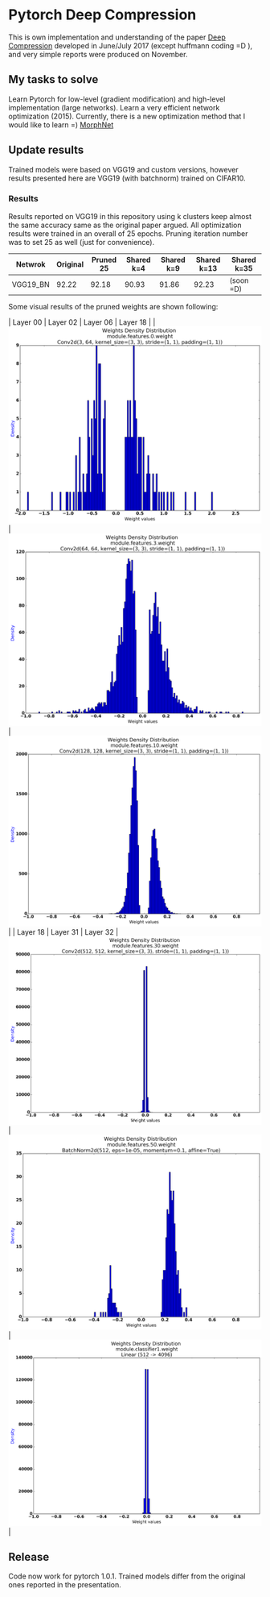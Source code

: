 # Pytorch Deep Compression

This is own implementation and understanding of the paper [Deep Compression](https://arxiv.org/abs/1510.00149) developed in June/July 2017 (except huffmann coding =D ), and very simple reports were produced on November.

## My tasks to solve
Learn Pytorch for low-level (gradient modification) and high-level implementation (large networks).
Learn a very efficient network optimization (2015). Currently, there is a new optimization method that I would like to learn =) [MorphNet](https://ai.googleblog.com/2019/04/morphnet-towards-faster-and-smaller.html)

## Update results
Trained models were based on VGG19 and custom versions, however results presented here are VGG19 (with batchnorm) trained on CIFAR10.

### Results

Results reported on VGG19 in this repository using k clusters keep almost the same accuracy same as the original paper argued. All optimization results were trained in an overall of 25 epochs. Pruning iteration number was to set 25 as well (just for convenience). 

| Netwrok   | Original  | Pruned 25 | Shared k=4 | Shared k=9 | Shared k=13 | Shared k=35 |
| --------- | --------- | --------- | ---------- | ---------- | ----------- | ----------- |
| VGG19_BN  |   92.22   |   92.18   |     90.93  |     91.86  |     92.23   |  (soon =D)  |

Some visual results of the pruned weights are shown following:

| Layer 00   | Layer 02  | Layer 06 | Layer 18 |
| ![Layer 00](https://github.com/emedinac/DeepCompression/blob/master/Figures/Weight_00.png)   | ![Layer 02](https://github.com/emedinac/DeepCompression/blob/master/Figures/Weight_02.png)  | ![Layer 06](https://github.com/emedinac/DeepCompression/blob/master/Figures/Weight_06.png) |
| Layer 18  | Layer 31 | Layer 32 |
![Layer 18](https://github.com/emedinac/DeepCompression/blob/master/Figures/Weight_18.png)  | ![Layer 31](https://github.com/emedinac/DeepCompression/blob/master/Figures/Weight_31.png) | ![Layer 32](https://github.com/emedinac/DeepCompression/blob/master/Figures/Weight_32.png) |





<!-- /wp:heading -->

## Release
Code now work for pytorch 1.0.1.
Trained models differ from the original ones reported in the presentation.




